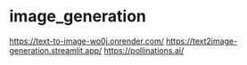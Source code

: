 # image_generation
https://text-to-image-wo0j.onrender.com/
https://text2image-generation.streamlit.app/
https://pollinations.ai/

